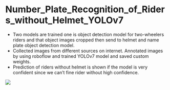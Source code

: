 # Number_Plate_Recognition_of_Riders_without_Helmet_YOLOv7

- Two models are trained one is object detection model for two-wheelers riders and that object images
cropped then send to helmet and name plate object detection model.
- Collected images from different sources on internet. Annotated images by using roboflow and trained
YOLOv7 model and saved custom weights.
- Prediction of riders without helmet is shown if the model is very confident since we can’t fine rider
without high confidence.

<img
src="./predicted.gif"
/>
